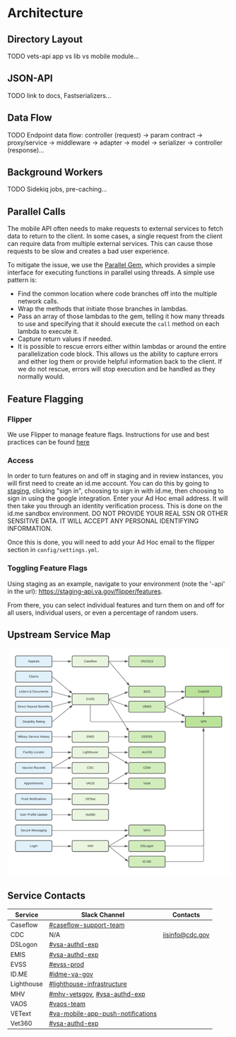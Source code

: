 # Architecture

## Directory Layout
TODO vets-api app vs lib vs mobile module...

## JSON-API
TODO link to docs, Fastserializers...

## Data Flow
TODO Endpoint data flow: controller (request) -> param contract -> proxy/service -> middleware -> adapter -> model -> serializer -> controller (response)...

## Background Workers
TODO Sidekiq jobs, pre-caching...

## Parallel Calls
The mobile API often needs to make requests to external services to fetch data to return to the client. In some cases, a single request from the client can require data from multiple external services. This can cause those requests to be slow and creates a bad user experience.

To mitigate the issue, we use the [Parallel Gem](https://github.com/grosser/parallel), which provides a simple interface for executing functions in parallel using threads. A simple use pattern is:

* Find the common location where code branches off into the multiple network calls.
* Wrap the methods that initiate those branches in lambdas.
* Pass an array of those lambdas to the gem, telling it how many threads to use and specifying that it should execute the `call` method on each lambda to execute it.
* Capture return values if needed.
* It is possible to rescue errors either within lambdas or around the entire parallelization code block. This allows us the ability to capture errors and either log them or provide helpful information back to the client. If we do not rescue, errors will stop execution and be handled as they normally would.

## Feature Flagging

### Flipper

We use Flipper to manage feature flags. Instructions for use and best practices can be found [here](https://depo-platform-documentation.scrollhelp.site/developer-docs/Feature-toggles.1859780873.html)

### Access
In order to turn features on and off in staging and in review instances, you will first need to create an id.me account. You can do this by going to [staging](https://staging.va.gov), clicking "sign in", choosing to sign in with id.me, then choosing to sign in using the google integration. Enter your Ad Hoc email address. It will then take you through an identity verification process. This is done on the id.me sandbox environment. DO NOT PROVIDE YOUR REAL SSN OR OTHER SENSITIVE DATA. IT WILL ACCEPT ANY PERSONAL IDENTIFYING INFORMATION.

Once this is done, you will need to add your Ad Hoc email to the flipper section in `config/settings.yml`.

### Toggling Feature Flags

Using staging as an example, navigate to your environment (note the '-api' in the url): https://staging-api.va.gov/flipper/features.

From there, you can select individual features and turn them on and off for all users, individual users, or even a percentage of random users.

## Upstream Service Map

![](../../../../static/img/backend/upstream-service-map.png)

## Service Contacts
| Service | Slack Channel | Contacts |
| ----------- | ----------- | ----------- |
| Caseflow | [#caseflow-support-team](https://dsva.slack.com/archives/C0200QGKPKR) | |
| CDC | N/A | iisinfo@cdc.gov |
| DSLogon | [#vsa-authd-exp](https://dsva.slack.com/archives/C909ZG2BB) | |
| EMIS | [#vsa-authd-exp](https://dsva.slack.com/archives/C909ZG2BB) | |
| EVSS | [#evss-prod](https://dsva.slack.com/archives/C8R3JS8BU) | |
| ID.ME | [#idme-va-gov](https://dsva.slack.com/archives/C6WGBD0SW) | |
| Lighthouse | [#lighthouse-infrastructure](https://dsva.slack.com/archives/C013VCQKSE7) | |
| MHV | [#mhv-vetsgov](https://dsva.slack.com/archives/C94V69685), [#vsa-authd-exp](https://dsva.slack.com/archives/C909ZG2BB) | |
| VAOS | [#vaos-team](https://dsva.slack.com/archives/CMNQT72LX) | |
| VEText | [#va-mobile-app-push-notifications](https://dsva.slack.com/archives/C01CSM3EZGT) | |
| Vet360 | [#vsa-authd-exp](https://dsva.slack.com/archives/C909ZG2BB) | |
